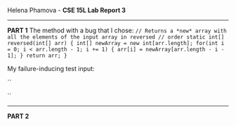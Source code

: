 Helena Phamova - **CSE 15L Lab Report 3**

---

**PART 1**
The method with a bug that I chose:
``
  // Returns a *new* array with all the elements of the input array in reversed
  // order
  static int[] reversed(int[] arr) {
    int[] newArray = new int[arr.length];
    for(int i = 0; i < arr.length - 1; i += 1) {
      arr[i] = newArray[arr.length - i - 1];
    }
    return arr;
  }
``

My failure-inducing test input:

``

``



---

**PART 2**

